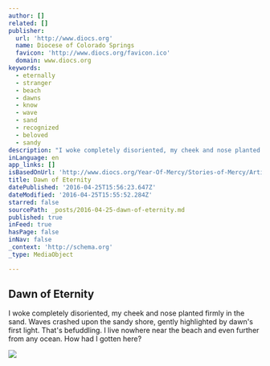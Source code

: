 ```yaml
---
author: []
related: []
publisher:
  url: 'http://www.diocs.org'
  name: Diocese of Colorado Springs
  favicon: 'http://www.diocs.org/favicon.ico'
  domain: www.diocs.org
keywords:
  - eternally
  - stranger
  - beach
  - dawns
  - know
  - wave
  - sand
  - recognized
  - beloved
  - sandy
description: "I woke completely disoriented, my cheek and nose planted firmly in the sand. Waves crashed upon the sandy shore, gently highlighted by dawn's first light. That's befuddling. I live nowhere near the beach and even further from any ocean. How had I gotten here?"
inLanguage: en
app_links: []
isBasedOnUrl: 'http://www.diocs.org/Year-Of-Mercy/Stories-of-Mercy/ArticleID/6/Dawn-of-Eternity'
title: Dawn of Eternity
datePublished: '2016-04-25T15:56:23.647Z'
dateModified: '2016-04-25T15:55:52.284Z'
starred: false
sourcePath: _posts/2016-04-25-dawn-of-eternity.md
published: true
inFeed: true
hasPage: false
inNav: false
_context: 'http://schema.org'
_type: MediaObject

---
```

<article style=""><h1>Dawn of Eternity</h1><p>I woke completely disoriented, my cheek and nose planted firmly in the sand. Waves crashed upon the sandy shore, gently highlighted by dawn's first light. That's befuddling. I live nowhere near the beach and even further from any ocean. How had I gotten here?</p><img src="http://www.diocs.org/DesktopModules/DNNGo_xBlog/Resource/images/no_image.png" /></article>
